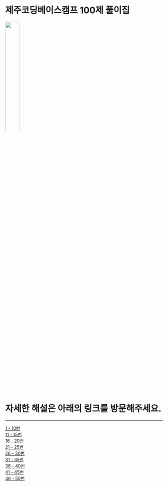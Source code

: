 # 제주코딩베이스캠프 100제 풀이집


<img width ="30%" src="https://user-images.githubusercontent.com/86641936/175908388-922635fd-0ce2-4015-94bb-41ffecdca201.png">

# 자세한 해설은 아래의 링크를 방문해주세요.
---

[1 - 10번](https://velog.io/@scalla31/%EC%A0%9C%EC%A3%BC%EC%BD%94%EB%94%A9%EB%B2%A0%EC%9D%B4%EC%8A%A4%EC%BA%A0%ED%94%84-1-10%EB%B2%88)<br>
[11 - 15번](https://velog.io/@scalla31/%EC%A0%9C%EC%BD%94%EB%B2%A0-11-15%EB%B2%88)<br>
[16 - 20번](https://velog.io/@scalla31/%EC%A0%9C%EC%BD%94%EB%B2%A0-16-20%EB%B2%88)<br>
[21 - 25번](https://velog.io/@scalla31/%EC%A0%9C%EC%BD%94%EB%B2%A0-21-25%EB%B2%88)<br>
[26 - 30번](https://velog.io/@scalla31/%EC%A0%9C%EC%BD%94%EB%B2%A0-26-30%EB%B2%88)<br>
[31 - 35번](https://velog.io/@scalla31/%EC%A0%9C%EC%BD%94%EB%B2%A0-31-35%EB%B2%88)<br>
[36 - 40번](https://velog.io/@scalla31/%EC%A0%9C%EC%BD%94%EB%B2%A0-36-40%EB%B2%88)<br>
[41 - 45번](https://velog.io/@scalla31/%EC%A0%9C%EC%BD%94%EB%B2%A0-41-45%EB%B2%88)<br>
[46 - 50번](https://velog.io/@scalla31/%EC%A0%9C%EC%BD%94%EB%B2%A0-46-50%EB%B2%88)<br>
